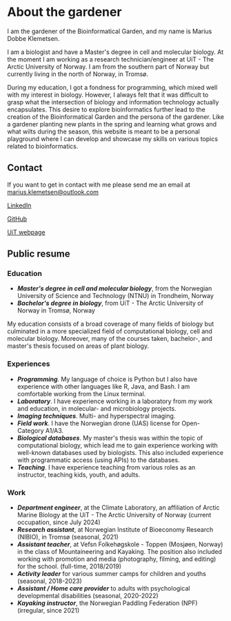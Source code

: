# About the gardener

I am the gardener of the Bioinformatical Garden, and my name is Marius Dobbe Klemetsen.

I am a biologist and have a Master's degree in cell and molecular biology. At the moment I am working as a research technician/engineer at UiT - The Arctic University of Norway. I am from the southern part of Norway but currently living in the north of Norway, in Tromsø. 

During my education, I got a fondness for programming, which mixed well with my interest in biology. However, I always felt that it was difficult to grasp what the intersection of biology and information technology actually encapsulates. This desire to explore bioinformatics further lead to the creation of the Bioinformatical Garden and the persona of the gardener. Like a gardener planting new plants in the spring and learning what grows and what wilts during the season, this website is meant to be a personal playground where I can develop and showcase my skills on various topics related to bioinformatics.


## Contact
If you want to get in contact with me please send me an email at marius.klemetsen@outlook.com

[LinkedIn](https://www.linkedin.com/in/marius-dobbe-klemetsen/)

[GitHub](https://github.com/TheBioinformaticalGardener)

[UiT webpage](https://en.uit.no/ansatte/person?p_document_id=850830)


## Public resume
### Education
* ***Master's degree in cell and molecular biology***, from the Norwegian University of Science and Technology (NTNU) in Trondheim, Norway
* ***Bachelor's degree in biology***, from UiT - The Arctic University of Norway in Tromsø, Norway

My education consists of a broad coverage of many fields of biology but culminated in a more specialized field of computational biology, cell and molecular biology. Moreover, many of the courses taken, bachelor-, and master's thesis focused on areas of plant biology.


### Experiences
* ***Programming***. My language of choice is Python but I also have experience with other languages like R, Java, and Bash. I am comfortable working from the Linux terminal. 
* ***Laboratory***. I have experience working in a laboratory from my work and education, in molecular- and microbiology projects. 
* ***Imaging techniques***. Multi- and hyperspectral imaging.
* ***Field work***. I have the Norwegian drone (UAS) license for Open-Category A1/A3.  
* ***Biological databases***. My master's thesis was within the topic of computational biology, which lead me to gain experience working with well-known databases used by biologists. This also included experience with programmatic access (using APIs) to the databases.
* ***Teaching***. I have experience teaching from various roles as an instructor, teaching kids, youth, and adults. 


### Work
* ***Department engineer***, at the Climate Laboratory, an affiliation of Arctic Marine Biology at the UiT - The Arctic University of Norway (current occupation, since July 2024)
* ***Research assistant***, at Norwegian Institute of Bioeconomy Research (NIBIO), in Tromsø (seasonal, 2021)
* ***Assistant teacher***, at Vefsn Folkehøgskole - Toppen (Mosjøen, Norway) in the class of Mountaineering and Kayaking. The position also included working with promotion and media (photography, filming, and editing) for the school. (full-time, 2018/2019)
* ***Activity leader*** for various summer camps for children and youths (seasonal, 2018-2023)
* ***Assistant / Home care provider*** to adults with psychological developmental disabilities (seasonal, 2020-2022)
* ***Kayaking instructor***, the Norwegian Paddling Federation (NPF) (irregular, since 2021)
